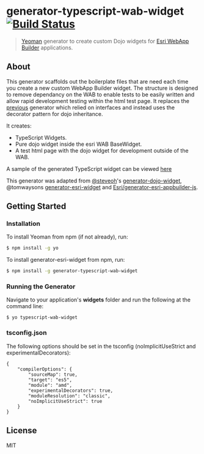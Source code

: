 # generator-typescript-wab-widget [![Build Status](https://travis-ci.org/davewilton/generator-typescript-wab-widget.svg?branch=master)](https://travis-ci.org/davewilton/generator-typescript-wab-widget)

> [Yeoman](http://yeoman.io) generator to create custom Dojo widgets for [Esri WebApp Builder](https://developers.arcgis.com/web-appbuilder/) applications.

## About

This generator scaffolds out the boilerplate files that are need each time you create a new custom WebApp Builder widget. The structure is designed to remove dependancy on the WAB to enable tests to be easily written and allow rapid development testing within the html test page. It replaces the [previous](https://github.com/davewilton/generator-ecl-wab-widget) generator which relied on interfaces and instead uses the decorator pattern for dojo inheritance.

It creates:

* TypeScript Widgets.
* Pure dojo widget inside the esri WAB BaseWidget.
* A test html page with the dojo widget for development outside of the WAB.

A sample of the generated TypeScript widget can be viewed [here](https://gist.github.com/davewilton/352c6c9f93102cddf62e459be5be7b69)


This generator was adapted from [@steveoh](https://github.com/steveoh)'s [generator-dojo-widget](https://github.com/steveoh/generator-dojo-widget), @tomwaysons [generator-esri-widget](https://raw.githubusercontent.com/tomwayson/generator-esri-widget/) and [Esri/generator-esri-appbuilder-js](http://github.com/Esri/generator-esri-appbuilder-js). 

## Getting Started

### Installation

To install Yeoman from npm (if not already), run:

```bash
$ npm install -g yo
```

To install generator-esri-widget from npm, run:

```bash
$ npm install -g generator-typescript-wab-widget
```

### Running the Generator

Navigate to your application's **widgets** folder and run the following at the command line:

```
$ yo typescript-wab-widget

```

### tsconfig.json

The following options should be set in the tsconfig (noImplicitUseStrict and experimentalDecorators):

```
{
    "compilerOptions": {
        "sourceMap": true,
        "target": "es5",
        "module": "amd",
        "experimentalDecorators": true,
        "moduleResolution": "classic",
        "noImplicitUseStrict": true
    }
}
```

## License

MIT
